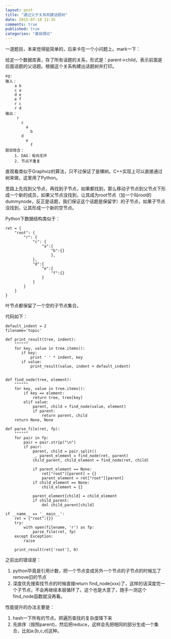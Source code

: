 ```yaml
---
layout: post
title: "通过父子关系构建话题树"
date: 2015-07-18 11:35
comments: true
published: true
categories: "基础理论"
---
```

  
  一道题目，本来觉得挺简单的，后来卡在一个小问题上。mark一下：

  给定一个数据库表，存了所有话题的关系，形式是：parent->child，表示前面是后面话题的父话题。根据这个关系构建出话题树并打印。

  	eg:
  	输入：
	  	a b
	  	c a
	  	d e
	  	e f
	  	r c
	  	r d
	输出：
		 r
		   c
		     a
		       b
		   d
		     e
		       f
	题目隐含：
		1. DAG：有向无环
		2. 节点不重复

  直观看类似于Graphviz的算法，只不过保证了是棵树。C++实现上可以直接通过树来做，这里用了Python。

<!--more-->

  思路上先找到父节点，再找到子节点，如果都找到，那么移动子节点到父节点下形成一个新的成员，如果父节点没找到，让其成为root节点（加一个叫root的dummynode，反正是话题，我们保证这个话题是保留字）的子节点，如果子节点没找到，让其形成一个新的空节点。

  Python下数据结构类似于：

    ret = {
        "root": {
            "r": {
                "c": {
                    "a":{
                    	"b":{}
                    	},
                },
                "d":{
                    "e":{
                    	"f":{}
                    }
                }
            }
        }
    }

  叶节点都保留了一个空的子节点集合。

  代码如下：

	default_indent = 2
	filename='topic'

	def print_result(tree, indent):
	    """"""
	    for key, value in tree.items():
	       if key:
	           print ' ' * indent, key
	       if value:
	           print_result(value, indent + default_indent)


	def find_node(tree, element):
	    """"""
	    for key, value in tree.items():
	        if key == element:
	            return tree, tree[key]
	        elif value:
	            parent, child = find_node(value, element)
	            if parent:
	                return parent, child
	    return None, None

	def parse_file(ret, fp):
	    """"""
	    for pair in fp:
	        pair = pair.strip("\n")
	        if pair:
	            parent, child = pair.split()
	            _, parent_element = find_node(ret, parent)
	            child_parent, child_element = find_node(ret, child)

	            if parent_element == None:
	                ret["root"][parent] = {}
	                parent_element = ret["root"][parent]
	            if child_element == None:
	                child_element = {}

	            parent_element[child] = child_element
	            if child_parent:
	                del child_parent[child]

	if __name__ == '__main__':
	    ret = {"root":{}}
	    try:
	        with open(filename, 'r') as fp:
	            parse_file(ret, fp)
	    except Exception:
	        raise

	    print_result(ret['root'], 0)
  
  之前出的错误是：

1. python毕竟是引用计数，把一个节点变成另外一个节点的子节点的时候忘了remove旧的节点
2. 深度优先搜索找节点的时候直接return find_node(xxx)了，这样的话深度完一个子节点，不会再继续本层循环了。这个也是大意了，随手一测这个find_node函数就没再看。

  性能提升的办法主要是：
  
1. hash一下所有的节点。把遍历查找的复杂度降下来
2. 先排序（按照parent)，然后把reduce，这样会先把相同的部分生成一个集合，比如a:[b,c,d]这种。
